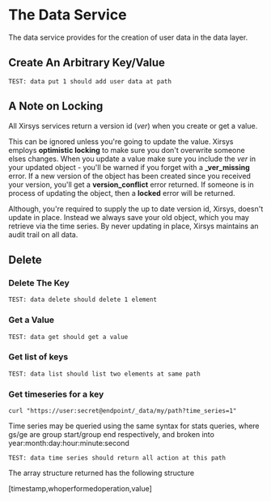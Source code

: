# The Data Service

The data service provides for the creation of user data in the data layer.

## Create An Arbitrary Key/Value

```
TEST: data put 1 should add user data at path
```

## A Note on Locking

All Xirsys services return a version id \(_ver_\) when you create or get a value.

This can be ignored unless you're going to update the value. Xirsys employs **optimistic locking** to make sure you don't overwrite someone elses changes. When you update a value make sure you include the _ver_ in your updated object - you'll be warned if you forget with a **\_ver\_missing** error. If a new version of the object has been created since you received your version, you'll get a **version\_conflict** error returned. If someone is in process of updating the object,  then a **locked** error will be returned.

Although, you're required to supply the up to date version id, Xirsys, doesn't update in place. Instead we always save your old object, which you may retrieve via the time series. By never updating in place, Xirsys maintains an audit trail on all data.

## Delete

### Delete The Key

```
TEST: data delete should delete 1 element
```

### Get a Value

```
TEST: data get should get a value
```

### Get list of keys

```
TEST: data list should list two elements at same path
```

### Get timeseries for a key

```
curl "https://user:secret@endpoint/_data/my/path?time_series=1"
```

Time series may be queried using the same syntax for stats queries, where gs/ge are group start/group end respectively, and broken into year:month:day:hour:minute:second

```
TEST: data time series should return all action at this path
```

The array structure returned has the following structure

\[timestamp,whoperformedoperation,value\]

